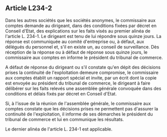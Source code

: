 Article L234-2
----
Dans les autres sociétés que les sociétés anonymes, le commissaire aux comptes
demande au dirigeant, dans des conditions fixées par décret en Conseil d'Etat,
des explications sur les faits visés au premier alinéa de l'article L. 234-1. Le
dirigeant est tenu de lui répondre sous quinze jours. La réponse est communiquée
au comité d'entreprise ou, à défaut, aux délégués du personnel et, s'il en
existe un, au conseil de surveillance. Dès réception de la réponse ou à défaut
de réponse sous quinze jours, le commissaire aux comptes en informe le président
du tribunal de commerce.

A défaut de réponse du dirigeant ou s'il constate qu'en dépit des décisions
prises la continuité de l'exploitation demeure compromise, le commissaire aux
comptes établit un rapport spécial et invite, par un écrit dont la copie est
envoyée au président du tribunal de commerce, le dirigeant à faire délibérer sur
les faits relevés une assemblée générale convoquée dans des conditions et délais
fixés par décret en Conseil d'Etat.

Si, à l'issue de la réunion de l'assemblée générale, le commissaire aux comptes
constate que les décisions prises ne permettent pas d'assurer la continuité de
l'exploitation, il informe de ses démarches le président du tribunal de commerce
et lui en communique les résultats.

Le dernier alinéa de l'article L. 234-1 est applicable.
